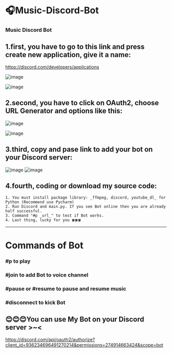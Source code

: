 # 🎧Music-Discord-Bot 
### Music Discord Bot

## 1.first, you have to go to this link and press create new application, give it a name:
https://discord.com/developers/applications

![image](https://user-images.githubusercontent.com/89400593/151398511-e8b3ded0-cecc-4a4a-a85e-9eba8de5b20f.png)

![image](https://user-images.githubusercontent.com/89400593/151398865-fb35b6d5-5339-4240-9246-ddcc2cdf496b.png)

## 2.second, you have to click on OAuth2, choose URL Generator and options like this:

![image](https://user-images.githubusercontent.com/89400593/151399105-6140e06a-5d3a-4bf6-9fdc-e961c6335139.png)

![image](https://user-images.githubusercontent.com/89400593/151399515-60d88185-7d8d-4611-a01c-1bcdcdc96841.png)

## 3.third, copy and pase link to add your bot on your Discord server: 
![image](https://user-images.githubusercontent.com/89400593/151399839-ff8a396c-519a-40d8-8b4b-656060d2b7b1.png) ![image](https://user-images.githubusercontent.com/89400593/151400224-5b510f46-7d96-4f82-a473-cade5eeacc07.png)

## 4.fourth, coding or download my source code:
    1. You must install package library: _ffmpeg, discord, youtube_dl_ for Python (Recommend use Pycharm)
    2. Run Discord and main.py. If you see Bot online then you are already half successful.
    3. Command "#p _url_" to test if Bot works.
    4. Last thing, lucky for you 🍀🍀🍀
    
-------------------------------------------------------------------------------    
# Commands of Bot
### #p to play 
### #join to add Bot to voice channel
### #pause or #resume to pause and resume music
### #disconnect to kick Bot 




## 😊😊😊You can use My Bot on your Discord server >~< 
https://discord.com/api/oauth2/authorize?client_id=936234696491270214&permissions=274914663424&scope=bot
